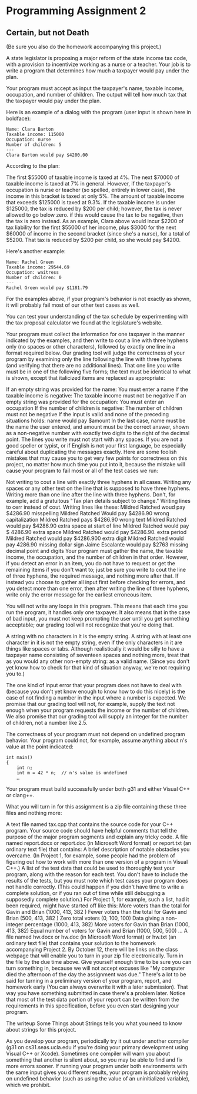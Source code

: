 # Programming Assignment 2
## Certain, but not Death

(Be sure you also do the homework accompanying this project.)

A state legislator is proposing a major reform of the state income tax code, with a provision to incentivize working as a nurse or a teacher. Your job is to write a program that determines how much a taxpayer would pay under the plan.

Your program must accept as input the taxpayer's name, taxable income, occupation, and number of children. The output will tell how much tax that the taxpayer would pay under the plan.

Here is an example of a dialog with the program (user input is shown here in boldface):

	Name: Clara Barton
	Taxable income: 115000
	Occupation: nurse
	Number of children: 5
	---
	Clara Barton would pay $4200.00
According to the plan:

The first $55000 of taxable income is taxed at 4%.
The next $70000 of taxable income is taxed at 7% in general. However, if the taxpayer's occupation is nurse or teacher (so spelled, entirely in lower case), the income in this bracket is taxed at only 5%.
The amount of taxable income that exceeds $125000 is taxed at 9.3%.
If the taxable income is under $125000, the tax is reduced by $200 per child; however, the tax is never allowed to go below zero. if this would cause the tax to be negative, then the tax is zero instead.
As an example, Clara above would incur $2200 of tax liability for the first $55000 of her income, plus $3000 for the next $60000 of income in the second bracket (since she's a nurse), for a total of $5200. That tax is reduced by $200 per child, so she would pay $4200.

Here's another example:

	Name: Rachel Green
	Taxable income: 29544.69
	Occupation: waitress
	Number of children: 0
	---
	Rachel Green would pay $1181.79
For the examples above, if your program's behavior is not exactly as shown, it will probably fail most of our other test cases as well.

You can test your understanding of the tax schedule by experimenting with the tax proposal calculator we found at the legislature's website.

Your program must collect the information for one taxpayer in the manner indicated by the examples, and then write to cout a line with three hyphens only (no spaces or other characters), followed by exactly one line in a format required below. Our grading tool will judge the correctness of your program by examining only the line following the line with three hyphens (and verifying that there are no additional lines). That one line you write must be in one of the following five forms; the text must be identical to what is shown, except that italicized items are replaced as appropriate:

If an empty string was provided for the name:
   You must enter a name
If the taxable income is negative:
   The taxable income must not be negative
If an empty string was provided for the occupation:
   You must enter an occupation
If the number of children is negative:
   The number of children must not be negative
If the input is valid and none of the preceding situations holds:
   name would pay $amount
In the last case, name must be the name the user entered, and amount must be the correct answer, shown as a non-negative number with exactly two digits to the right of the decimal point. The lines you write must not start with any spaces. If you are not a good speller or typist, or if English is not your first language, be especially careful about duplicating the messages exactly. Here are some foolish mistakes that may cause you to get very few points for correctness on this project, no matter how much time you put into it, because the mistake will cause your program to fail most or all of the test cases we run:

Not writing to cout a line with exactly three hyphens in all cases.
Writing any spaces or any other text on the line that is supposed to have three hyphens.
Writing more than one line after the line with three hyphens. Don't, for example, add a gratuitous "Tax plan details subject to change."
Writing lines to cerr instead of cout.
Writing lines like these:
	Mildred Ratched woud pay $4286.90   misspelling
	Mildred Ratched Would pay $4286.90  wrong capitalization
	Mildred Ratched pays $4286.90       wrong text
	 Mildred Ratched would pay $4286.90 extra space at start of line
	Mildred Ratched would pay $ 4286.90 extra space
	Mildred Ratched would pay $4286.90. extra period
	Mildred Ratched would pay $4286.900 extra digit
	Mildred Ratched would pay 4286.90   missing dollar sign
	Jaime Escalante would pay $2763     missing decimal point and digits
Your program must gather the name, the taxable income, the occupation, and the number of children in that order. However, if you detect an error in an item, you do not have to request or get the remaining items if you don't want to; just be sure you write to cout the line of three hyphens, the required message, and nothing more after that. If instead you choose to gather all input first before checking for errors, and you detect more than one error, then after writing the line of three hyphens, write only the error message for the earliest erroneous item.

You will not write any loops in this program. This means that each time you run the program, it handles only one taxpayer. It also means that in the case of bad input, you must not keep prompting the user until you get something acceptable; our grading tool will not recognize that you're doing that.

A string with no characters in it is the empty string. A string with at least one character in it is not the empty string, even if the only characters in it are things like spaces or tabs. Although realistically it would be silly to have a taxpayer name consisting of seventeen spaces and nothing more, treat that as you would any other non-empty string: as a valid name. (Since you don't yet know how to check for that kind of situation anyway, we're not requiring you to.)

The one kind of input error that your program does not have to deal with (because you don't yet know enough to know how to do this nicely) is the case of not finding a number in the input where a number is expected. We promise that our grading tool will not, for example, supply the text not enough when your program requests the income or the number of children. We also promise that our grading tool will supply an integer for the number of children, not a number like 2.5.

The correctness of your program must not depend on undefined program behavior. Your program could not, for example, assume anything about n's value at the point indicated:

	int main()
	{
	    int n;
	    int m = 42 * n;  // n's value is undefined
	    …
Your program must build successfully under both g31 and either Visual C++ or clang++.

What you will turn in for this assignment is a zip file containing these three files and nothing more:

A text file named tax.cpp that contains the source code for your C++ program. Your source code should have helpful comments that tell the purpose of the major program segments and explain any tricky code.
A file named report.docx or report.doc (in Microsoft Word format) or report.txt (an ordinary text file) that contains:
A brief description of notable obstacles you overcame. (In Project 1, for example, some people had the problem of figuring out how to work with more than one version of a program in Visual C++.)
A list of the test data that could be used to thoroughly test your program, along with the reason for each test. You don't have to include the results of the tests, but you must note which test cases your program does not handle correctly. (This could happen if you didn't have time to write a complete solution, or if you ran out of time while still debugging a supposedly complete solution.) For Project 1, for example, such a list, had it been required, might have started off like this:
More voters than the total for Gavin and Brian (1000, 413, 382 )
Fewer voters than the total for Gavin and Brian (500, 413, 382 )
Zero total voters (0, 100, 100)
Data giving a non-integer percentage (1000, 413, 382)
More voters for Gavin than Brian (1000, 413, 382)
Equal number of voters for Gavin and Brian (1000, 500, 500)
…
A file named hw.docx or hw.doc (in Microsoft Word format) or hw.txt (an ordinary text file) that contains your solution to the homework accompanying Project 2.
By October 12, there will be links on the class webpage that will enable you to turn in your zip file electronically. Turn in the file by the due time above. Give yourself enough time to be sure you can turn something in, because we will not accept excuses like "My computer died the afternoon of the day the assignment was due." There's a lot to be said for turning in a preliminary version of your program, report, and homework early (You can always overwrite it with a later submission). That way you have something submitted in case there's a problem later. Notice that most of the test data portion of your report can be written from the requirements in this specification, before you even start designing your program.

The writeup Some Things about Strings tells you what you need to know about strings for this project.

As you develop your program, periodically try it out under another compiler (g31 on cs31.seas.ucla.edu if you're doing your primary development using Visual C++ or Xcode). Sometimes one compiler will warn you about something that another is silent about, so you may be able to find and fix more errors sooner. If running your program under both environments with the same input gives you different results, your program is probably relying on undefined behavior (such as using the value of an uninitialized variable), which we prohibit.
